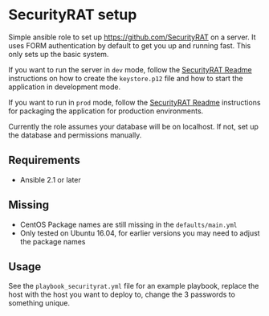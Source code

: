 # SecurityRAT setup
Simple ansible role to set up https://github.com/SecurityRAT on a server. It uses FORM authentication by default to get you up and running fast. This only sets up the basic system.

If you want to run the server in `dev` mode, follow the [SecurityRAT Readme](https://github.com/SecurityRAT/SecurityRAT/blob/master/README.md) instructions on how to create the `keystore.p12` file and how to start the application in development mode.

If you want to run in `prod` mode, follow the [SecurityRAT Readme](https://github.com/SecurityRAT/SecurityRAT/blob/master/README.md) instructions for packaging the application for production environments.

Currently the role assumes your database will be on localhost. If not, set up the database and permissions manually.

Requirements
-
* Ansible 2.1 or later

Missing
-
* CentOS Package names are still missing in the `defaults/main.yml`
* Only tested on Ubuntu 16.04, for earlier versions you may need to adjust the package names


Usage
-
See the `playbook_securityrat.yml` file for an example playbook, replace the host with the host you want to deploy to, change the 3 passwords to something unique.

